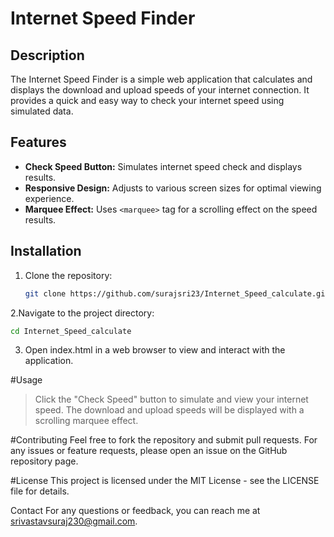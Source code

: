 # Internet Speed Finder

## Description

The Internet Speed Finder is a simple web application that calculates and displays the download and upload speeds of your internet connection. It provides a quick and easy way to check your internet speed using simulated data.

## Features

- **Check Speed Button:** Simulates internet speed check and displays results.
- **Responsive Design:** Adjusts to various screen sizes for optimal viewing experience.
- **Marquee Effect:** Uses `<marquee>` tag for a scrolling effect on the speed results.

## Installation

1. Clone the repository:
   ```bash
   git clone https://github.com/surajsri23/Internet_Speed_calculate.git

2.Navigate to the project directory:
```bash
cd Internet_Speed_calculate
```

3. Open index.html in a web browser to view and interact with the application.

#Usage
> Click the "Check Speed" button to simulate and view your internet speed.
> The download and upload speeds will be displayed with a scrolling marquee effect.

#Contributing
Feel free to fork the repository and submit pull requests. For any issues or feature requests, please open an issue on the GitHub repository page.

#License
This project is licensed under the MIT License - see the LICENSE file for details.

Contact
For any questions or feedback, you can reach me at srivastavsuraj230@gmail.com.
